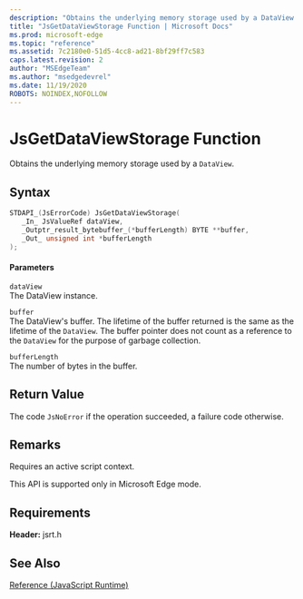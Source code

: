 ```yaml
---
description: "Obtains the underlying memory storage used by a DataView."
title: "JsGetDataViewStorage Function | Microsoft Docs"
ms.prod: microsoft-edge
ms.topic: "reference"
ms.assetid: 7c2180e0-51d5-4cc8-ad21-8bf29ff7c583
caps.latest.revision: 2
author: "MSEdgeTeam"
ms.author: "msedgedevrel"
ms.date: 11/19/2020
ROBOTS: NOINDEX,NOFOLLOW
---
```

# JsGetDataViewStorage Function

Obtains the underlying memory storage used by a `DataView`.  
  
## Syntax  
  
```cpp  
STDAPI_(JsErrorCode) JsGetDataViewStorage(  
   _In_ JsValueRef dataView,  
   _Outptr_result_bytebuffer_(*bufferLength) BYTE **buffer,  
   _Out_ unsigned int *bufferLength  
);  
```  
  
#### Parameters  
 `dataView`  
 The DataView instance.  
  
 `buffer`  
 The DataView's buffer. The lifetime of the buffer returned is the same as the lifetime of the `DataView`. The buffer pointer does not count as a reference to the `DataView` for the purpose of garbage collection.  
  
 `bufferLength`  
 The number of bytes in the buffer.  
  
## Return Value  
 The code `JsNoError` if the operation succeeded, a failure code otherwise.  
  
## Remarks  
 Requires an active script context.  
  
 This API is supported only in Microsoft Edge mode.  
  
## Requirements  
 **Header:** jsrt.h  
  
## See Also  
 [Reference (JavaScript Runtime)](../chakra-hosting/reference-javascript-runtime.md)
